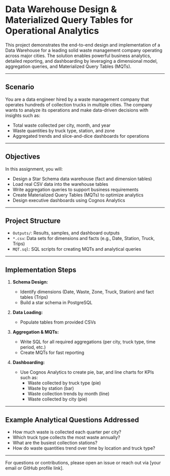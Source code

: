# Data Warehouse Design & Materialized Query Tables for Operational Analytics

This project demonstrates the end-to-end design and implementation of a Data Warehouse for a leading solid waste management company operating across major cities. The solution enables powerful business analytics, detailed reporting, and dashboarding by leveraging a dimensional model, aggregation queries, and Materialized Query Tables (MQTs).

---

## Scenario

You are a data engineer hired by a waste management company that operates hundreds of collection trucks in multiple cities. The company wants to analyze its operations and make data-driven decisions with insights such as:

- Total waste collected per city, month, and year
- Waste quantities by truck type, station, and zone
- Aggregated trends and slice-and-dice dashboards for operations

---

## Objectives

In this assignment, you will:

- Design a Star Schema data warehouse (fact and dimension tables)
- Load real CSV data into the warehouse tables
- Write aggregation queries to support business requirements
- Create Materialized Query Tables (MQTs) to optimize analytics
- Design executive dashboards using Cognos Analytics

---

## Project Structure

- `Outputs/`: Results, samples, and dashboard outputs
- `*.csv`: Data sets for dimensions and facts (e.g., Date, Station, Truck, Trips)
- `MQT.sql`: SQL scripts for creating MQTs and analytical queries

---

## Implementation Steps

1. **Schema Design:**  
   - Identify dimensions (Date, Waste, Zone, Truck, Station) and fact tables (Trips)
   - Build a star schema in PostgreSQL

2. **Data Loading:**  
   - Populate tables from provided CSVs

3. **Aggregation & MQTs:**  
   - Write SQL for all required aggregations (per city, truck type, time period, etc.)
   - Create MQTs for fast reporting

4. **Dashboarding:**  
   - Use Cognos Analytics to create pie, bar, and line charts for KPIs such as:
     - Waste collected by truck type (pie)
     - Waste by station (bar)
     - Waste collection trends by month (line)
     - Waste collected by city (pie)

---


## Example Analytical Questions Addressed

- How much waste is collected each quarter per city?
- Which truck type collects the most waste annually?
- What are the busiest collection stations?
- How do waste quantities trend over time by location and truck type?

---


For questions or contributions, please open an issue or reach out via [your email or GitHub profile link].
